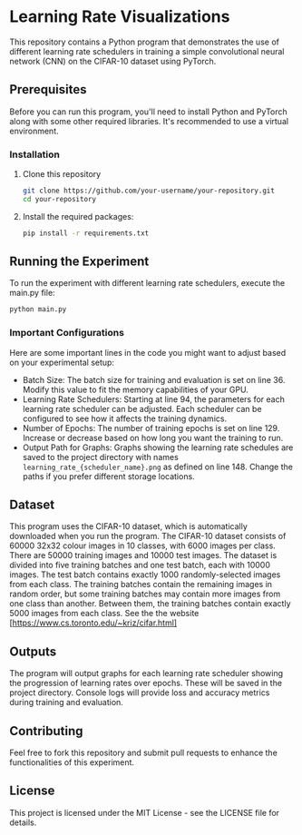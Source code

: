 # Learning Rate Visualizations
This repository contains a Python program that demonstrates the use of different learning rate schedulers in training a simple convolutional neural network (CNN) on the CIFAR-10 dataset using PyTorch.

## Prerequisites
Before you can run this program, you'll need to install Python and PyTorch along with some other required libraries. It's recommended to use a virtual environment.

### Installation
1. Clone this repository
   ```bash
   git clone https://github.com/your-username/your-repository.git
   cd your-repository
   ```
2. Install the required packages:
   ```bash
   pip install -r requirements.txt
   ```
   
## Running the Experiment
To run the experiment with different learning rate schedulers, execute the main.py file:
```bash
python main.py
```
### Important Configurations
Here are some important lines in the code you might want to adjust based on your experimental setup:
- Batch Size: The batch size for training and evaluation is set on line 36. Modify this value to fit the memory capabilities of your GPU.
- Learning Rate Schedulers: Starting at line 94, the parameters for each learning rate scheduler can be adjusted. Each scheduler can be configured to see how it affects the training dynamics.
- Number of Epochs: The number of training epochs is set on line 129. Increase or decrease based on how long you want the training to run.
- Output Path for Graphs: Graphs showing the learning rate schedules are saved to the project directory with names `learning_rate_{scheduler_name}.png` as defined on line 148. Change the paths if you prefer different storage locations.

## Dataset
This program uses the CIFAR-10 dataset, which is automatically downloaded when you run the program.
The CIFAR-10 dataset consists of 60000 32x32 colour images in 10 classes, with 6000 images per class. There are 50000 training images and 10000 test images.
The dataset is divided into five training batches and one test batch, each with 10000 images. The test batch contains exactly 1000 randomly-selected images from each class. The training batches contain the remaining images in random order, but some training batches may contain more images from one class than another. Between them, the training batches contain exactly 5000 images from each class.
See the the website [https://www.cs.toronto.edu/~kriz/cifar.html]

## Outputs
The program will output graphs for each learning rate scheduler showing the progression of learning rates over epochs. These will be saved in the project directory. Console logs will provide loss and accuracy metrics during training and evaluation.

## Contributing
Feel free to fork this repository and submit pull requests to enhance the functionalities of this experiment.

## License
This project is licensed under the MIT License - see the LICENSE file for details.
